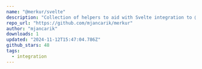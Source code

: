 ```yaml
---
name: "@merkur/svelte"
description: "Collection of helpers to aid with Svelte integration to @merkur"
repo_url: "https://github.com/mjancarik/merkur"
author: "mjancarik"
downloads: 1
updated: "2024-11-12T15:47:04.786Z"
github_stars: 48
tags: 
  - integration
---
```

